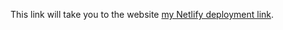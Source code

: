 This link will take you to the website 
[my Netlify deployment link](https://641de600f911e31baaf371f9--jolly-cactus-3b9395.netlify.app).
